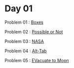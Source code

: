 # Day 01

Problem 01 : [ Boxes ](https://www.codechef.com/problems/BOX95)

Problem 02 : [ Possible or Not ](https://www.codechef.com/problems/CS2023_PON)

Problem 03 : [ NASA ](https://www.codechef.com/problems/PALIXOR)

Problem 04 : [ Alt-Tab ](https://www.codechef.com/problems/ALTTAB)

Problem 05 : [ EVacuate to Moon ](https://www.codechef.com/problems/MOONSOON)
